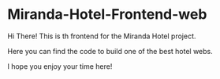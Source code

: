 # Miranda-Hotel-Frontend-web

Hi There!
This is th frontend for the Miranda Hotel project.

Here you can find the code to build one of the best hotel webs.

I hope you enjoy your time here!
